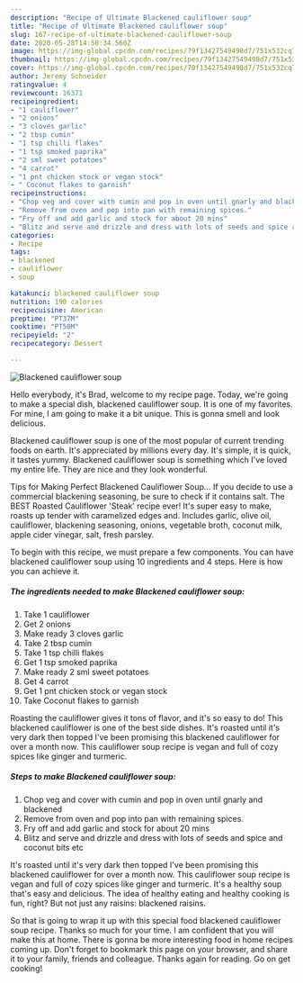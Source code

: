 ```yaml
---
description: "Recipe of Ultimate Blackened cauliflower soup"
title: "Recipe of Ultimate Blackened cauliflower soup"
slug: 167-recipe-of-ultimate-blackened-cauliflower-soup
date: 2020-05-28T14:50:34.560Z
image: https://img-global.cpcdn.com/recipes/79f13427549498d7/751x532cq70/blackened-cauliflower-soup-recipe-main-photo.jpg
thumbnail: https://img-global.cpcdn.com/recipes/79f13427549498d7/751x532cq70/blackened-cauliflower-soup-recipe-main-photo.jpg
cover: https://img-global.cpcdn.com/recipes/79f13427549498d7/751x532cq70/blackened-cauliflower-soup-recipe-main-photo.jpg
author: Jeremy Schneider
ratingvalue: 4
reviewcount: 16371
recipeingredient:
- "1 cauliflower"
- "2 onions"
- "3 cloves garlic"
- "2 tbsp cumin"
- "1 tsp chilli flakes"
- "1 tsp smoked paprika"
- "2 sml sweet potatoes"
- "4 carrot"
- "1 pnt chicken stock or vegan stock"
- " Coconut flakes to garnish"
recipeinstructions:
- "Chop veg and cover with cumin and pop in oven until gnarly and blackened"
- "Remove from oven and pop into pan with remaining spices."
- "Fry off and add garlic and stock for about 20 mins"
- "Blitz and serve and drizzle and dress with lots of seeds and spice and coconut bits etc"
categories:
- Recipe
tags:
- blackened
- cauliflower
- soup

katakunci: blackened cauliflower soup 
nutrition: 190 calories
recipecuisine: American
preptime: "PT37M"
cooktime: "PT50M"
recipeyield: "2"
recipecategory: Dessert

---
```



![Blackened cauliflower soup](https://img-global.cpcdn.com/recipes/79f13427549498d7/751x532cq70/blackened-cauliflower-soup-recipe-main-photo.jpg)

Hello everybody, it's Brad, welcome to my recipe page. Today, we're going to make a special dish, blackened cauliflower soup. It is one of my favorites. For mine, I am going to make it a bit unique. This is gonna smell and look delicious.

Blackened cauliflower soup is one of the most popular of current trending foods on earth. It's appreciated by millions every day. It's simple, it is quick, it tastes yummy. Blackened cauliflower soup is something which I've loved my entire life. They are nice and they look wonderful.

Tips for Making Perfect Blackened Cauliflower Soup… If you decide to use a commercial blackening seasoning, be sure to check if it contains salt. The BEST Roasted Cauliflower &#39;Steak&#39; recipe ever! It&#39;s super easy to make, roasts up tender with caramelized edges and. Includes garlic, olive oil, cauliflower, blackening seasoning, onions, vegetable broth, coconut milk, apple cider vinegar, salt, fresh parsley.


To begin with this recipe, we must prepare a few components. You can have blackened cauliflower soup using 10 ingredients and 4 steps. Here is how you can achieve it.

<!--inarticleads1-->

##### The ingredients needed to make Blackened cauliflower soup:

1. Take 1 cauliflower
1. Get 2 onions
1. Make ready 3 cloves garlic
1. Take 2 tbsp cumin
1. Take 1 tsp chilli flakes
1. Get 1 tsp smoked paprika
1. Make ready 2 sml sweet potatoes
1. Get 4 carrot
1. Get 1 pnt chicken stock or vegan stock
1. Take  Coconut flakes to garnish


Roasting the cauliflower gives it tons of flavor, and it&#39;s so easy to do! This blackened cauliflower is one of the best side dishes. It&#39;s roasted until it&#39;s very dark then topped I&#39;ve been promising this blackened cauliflower for over a month now. This cauliflower soup recipe is vegan and full of cozy spices like ginger and turmeric. 

<!--inarticleads2-->

##### Steps to make Blackened cauliflower soup:

1. Chop veg and cover with cumin and pop in oven until gnarly and blackened
1. Remove from oven and pop into pan with remaining spices.
1. Fry off and add garlic and stock for about 20 mins
1. Blitz and serve and drizzle and dress with lots of seeds and spice and coconut bits etc


It&#39;s roasted until it&#39;s very dark then topped I&#39;ve been promising this blackened cauliflower for over a month now. This cauliflower soup recipe is vegan and full of cozy spices like ginger and turmeric. It&#39;s a healthy soup that&#39;s easy and delicious. The idea of healthy eating and healthy cooking is fun, right? But not just any raisins: blackened raisins. 

So that is going to wrap it up with this special food blackened cauliflower soup recipe. Thanks so much for your time. I am confident that you will make this at home. There is gonna be more interesting food in home recipes coming up. Don't forget to bookmark this page on your browser, and share it to your family, friends and colleague. Thanks again for reading. Go on get cooking!
